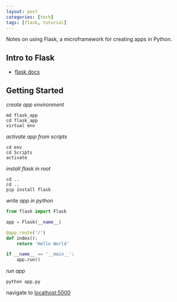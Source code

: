 ```yaml
---
layout: post
categories: [tech]
tags: [flask, tutorial]
---
```


Notes on using Flask, a microframework for creating apps in Python.

<!--excerpt separator -->

## Intro to Flask

- [flask docs](http://flask.pocoo.org/)

## Getting Started

*create app environment*  

```shell
md flask_app
cd flask_app
virtual env
```

*activate app from scripts*  

```shell
cd env
cd Scripts
activate
```

*install flask in root*  

```shell
cd ..
cd ..
pip install flask
```

*write app in python*  

```python
from flask import Flask

app = Flask(__name__)

@app.route('/')
def index():
	return 'Hello World'

if __name__ == '__main__':
	app.run()
```

*run app*  

```shell
python app.py
```

navigate to [localhost:5000](http://127.0.0.1:5000/)